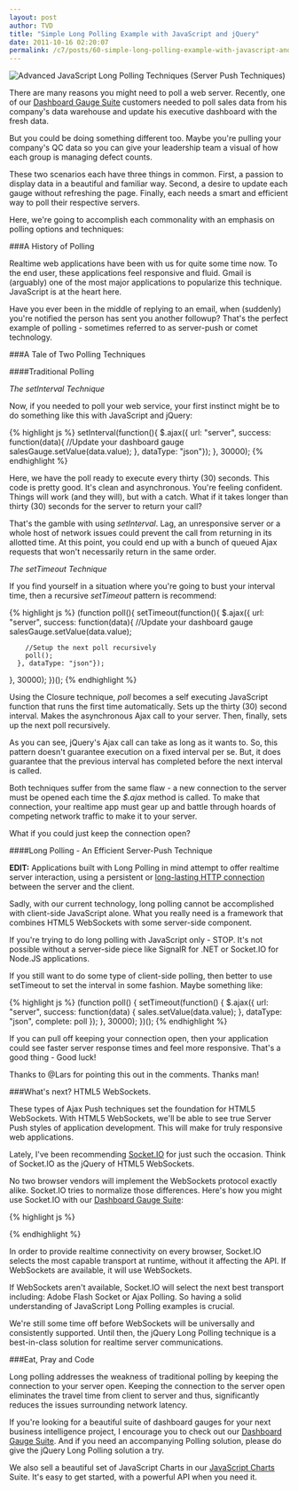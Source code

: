 ```yaml
---
layout: post
author: TVD
title: "Simple Long Polling Example with JavaScript and jQuery"
date: 2011-10-16 02:20:07
permalink: /c7/posts/60-simple-long-polling-example-with-javascript-and-jquery
---
```


<img alt="Advanced JavaScript Long Polling Techniques (Server Push Techniques)" src="https://techoctave.com/static/push.jpg"/>

There are many reasons you might need to poll a web server. Recently, one of our [Dashboard Gauge Suite][1] customers needed to poll sales data from his company's data warehouse and update his executive dashboard with the fresh data.

But you could be doing something different too. Maybe you're pulling your company's QC data so you can give your leadership team a visual of how each group is managing defect counts.

These two scenarios each have three things in common. First, a passion to display data in a beautiful and familiar way. Second, a desire to update each gauge without refreshing the page. Finally, each needs a smart and efficient way to poll their respective servers.

Here, we're going to accomplish each commonality with an emphasis on polling options and techniques:

###A History of Polling

Realtime web applications have been with us for quite some time now. To the end user, these applications feel responsive and fluid. Gmail is (arguably) one of the most major applications to popularize this technique. JavaScript is at the heart here.

Have you ever been in the middle of replying to an email, when (suddenly) you're notified the person has sent you another followup? That's the perfect example of polling - sometimes referred to as server-push or comet technology.


###A Tale of Two Polling Techniques 

####Traditional Polling

*The setInterval Technique*

Now, if you needed to poll your web service, your first instinct might be to do something like this with JavaScript and jQuery:

{% highlight js %}
setInterval(function(){
    $.ajax({ url: "server", success: function(data){
        //Update your dashboard gauge
        salesGauge.setValue(data.value);
    }, dataType: "json"});
}, 30000);
{% endhighlight %}

Here, we have the poll ready to execute every thirty (30) seconds. This code is pretty good. It's clean and asynchronous. You're feeling confident. Things will work (and they will), but with a catch. What if it takes longer than thirty (30) seconds for the server to return your call?

That's the gamble with using *setInterval*. Lag, an unresponsive server or a whole host of network issues could prevent the call from returning in its allotted time. At this point, you could end up with a bunch of queued Ajax requests that won't necessarily return in the same order.

*The setTimeout Technique*

If you find yourself in a situation where you're going to bust your interval time, then a recursive *setTimeout* pattern is recommend:

{% highlight js %}
(function poll(){
   setTimeout(function(){
      $.ajax({ url: "server", success: function(data){
        //Update your dashboard gauge
        salesGauge.setValue(data.value);

        //Setup the next poll recursively
        poll();
      }, dataType: "json"});
  }, 30000);
})();
{% endhighlight %}

Using the Closure technique, *poll* becomes a self executing JavaScript function that runs the first time automatically. Sets up the thirty (30) second interval. Makes the asynchronous Ajax call to your server. Then, finally, sets up the next poll recursively.

As you can see, jQuery's Ajax call can take as long as it wants to. So, this pattern doesn't guarantee execution on a fixed interval per se. But, it does guarantee that the previous interval has completed before the next interval is called.

Both techniques suffer from the same flaw - a new connection to the server must be opened each time the *$.ajax* method is called. To make that connection, your realtime app must gear up and battle through hoards of competing network traffic to make it to your server.

What if you could just keep the connection open?

####Long Polling - An Efficient Server-Push Technique

**EDIT:** Applications built with Long Polling in mind attempt to offer realtime server interaction, using a persistent or [long-lasting HTTP connection][2] between the server and the client.

Sadly, with our current technology, long polling cannot be accomplished with client-side JavaScript alone. What you really need is a framework that combines HTML5 WebSockets with some server-side component.

If you're trying to do long polling with JavaScript only - STOP. It's not possible without a server-side piece like SignalR for .NET or Socket.IO for Node.JS applications.

If you still want to do some type of client-side polling, then better to use setTimeout to set the interval in some fashion. Maybe something like:

{% highlight js %}
(function poll() {
   setTimeout(function() {
       $.ajax({ url: "server", success: function(data) {
            sales.setValue(data.value);
       }, dataType: "json", complete: poll });
    }, 30000);
})();
{% endhighlight %}

If you can pull off keeping your connection open, then your application could see faster server response times and feel more responsive. That's a good thing - Good luck!

Thanks to @Lars for pointing this out in the comments. Thanks man!


###What's next? HTML5 WebSockets.

These types of Ajax Push techniques set the foundation for HTML5 WebSockets. With HTML5 WebSockets, we'll be able to see true Server Push styles of application development. This will make for truly responsive web applications.

Lately, I've been recommending [Socket.IO][3] for just such the occasion. Think of Socket.IO as the jQuery of HTML5 WebSockets.

No two browser vendors will implement the WebSockets protocol exactly alike. Socket.IO tries to normalize those differences. Here's how you might use Socket.IO with our [Dashboard Gauge Suite][4]:

{% highlight js %}
<script src="/socket.io/socket.io.js"></script>
<script>
  var socket = io.connect("http://localhost");
  socket.on('sales', function (data) {
    //Update your dashboard gauge
    salesGauge.setValue(data.value);

    socket.emit('profit', { my: 'data' });
  });
</script>
{% endhighlight %}

In order to provide realtime connectivity on every browser, Socket.IO selects the most capable transport at runtime, without it affecting the API. If WebSockets are available, it will use WebSockets.

If WebSockets aren't available, Socket.IO will select the next best transport including: Adobe Flash Socket or Ajax Polling. So having a solid understanding of JavaScript Long Polling examples is crucial.

We're still some time off before WebSockets will be universally and consistently supported. Until then, the jQuery Long Polling technique is a best-in-class solution for realtime server communications.

###Eat, Pray and Code

Long polling addresses the weakness of traditional polling by keeping the connection to your server open. Keeping the connection to the server open eliminates the travel time from client to server and thus, significantly reduces the issues surrounding network latency.

If you're looking for a beautiful suite of dashboard gauges for your next business intelligence project, I encourage you to check out our [Dashboard Gauge Suite][5]. And if you need an accompanying Polling solution, please do give the jQuery Long Polling solution a try.

We also sell a beautiful set of JavaScript Charts in our [JavaScript Charts][6] Suite. It's easy to get started, with a powerful API when you need it.


  [1]: http://techoctave.com/gauges
  [2]: http://en.wikipedia.org/wiki/Comet_%28programming%29
  [3]: http://socket.io/
  [4]: http://techoctave.com/gauges
  [5]: http://techoctave.com/gauges
  [6]: http://techoctave.com/charts
